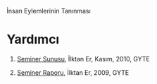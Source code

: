 İnsan Eylemlerinin Tanınması

# Yardımcı

1. [Seminer Sunusu](http://bilmuh.gyte.edu.tr/files/seminer/ilktanArSunum.pdf),
   İlktan Er, Kasım, 2010, GYTE

2. [Seminer
   Raporu](http://vision.gyte.edu.tr/publications/seminars/2008/ar_s2.pdf),
   İlktan Er, 2009, GYTE
